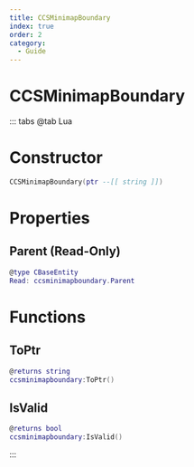 ```yaml
---
title: CCSMinimapBoundary
index: true
order: 2
category:
  - Guide
---
```


# CCSMinimapBoundary

::: tabs
@tab Lua
# Constructor
```lua
CCSMinimapBoundary(ptr --[[ string ]])
```
# Properties
## Parent (Read-Only)
```lua
@type CBaseEntity
Read: ccsminimapboundary.Parent
```
# Functions
## ToPtr
```lua
@returns string
ccsminimapboundary:ToPtr()
```
## IsValid
```lua
@returns bool
ccsminimapboundary:IsValid()
```

:::